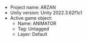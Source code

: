 <!-- UNITY CODE ASSIST INSTRUCTIONS START -->
- Project name: ARZAN
- Unity version: Unity 2022.3.62f1c1
- Active game object:
  - Name: ANIMATOR
  - Tag: Untagged
  - Layer: Default
<!-- UNITY CODE ASSIST INSTRUCTIONS END -->